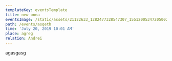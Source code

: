 ```yaml
---
templateKey: eventsTemplate
title: new onea
eventsImage: /static/assets/21122633_1282477328547307_1551200534720500277_o.jpg
path: /events/asqeth
time: 'July 20, 2019 10:01 AM'
place: agreg
relation: Andrei
---
```

agasgasg

